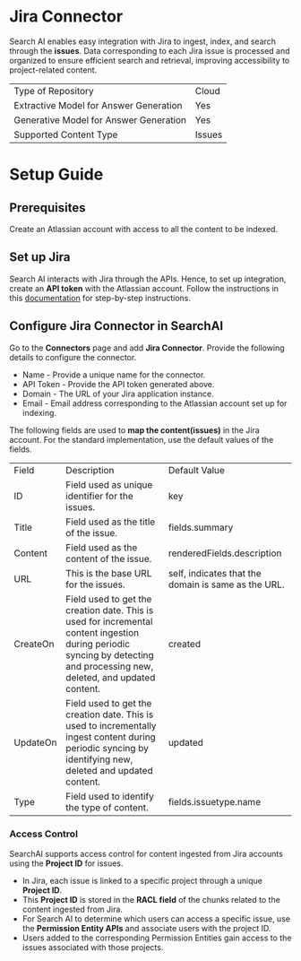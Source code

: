 # Jira Connector

Search AI enables easy integration with Jira to ingest, index, and search through the **issues**. Data corresponding to each Jira issue is processed and organized to ensure efficient search and retrieval, improving accessibility to project-related content.

<table>
  <tr>
   <td>Type of Repository 

   </td>
   <td>Cloud

   </td>
  </tr>
  <tr>
   <td>Extractive Model for Answer Generation

   </td>
   <td>Yes

   </td>
  </tr>
  <tr>
   <td>Generative Model for Answer Generation

   </td>
   <td>Yes

   </td>
  </tr>
  <tr>
   <td>Supported Content Type
   </td>
   <td>Issues

   </td>
  </tr>
</table>

# Setup Guide


## Prerequisites

Create an Atlassian account with access to all the content to be indexed. 

## Set up Jira

Search AI interacts with Jira through the APIs. Hence, to set up integration, create an **API token** with the Atlassian account. Follow the instructions in this [documentation](https://support.atlassian.com/atlassian-account/docs/manage-api-tokens-for-your-atlassian-account/) for step-by-step instructions. 

## Configure Jira Connector in SearchAI 

Go to the **Connectors** page and add **Jira Connector**. Provide the following details to configure the connector. 

* Name - Provide a unique name for the connector.  
* API Token - Provide the API token generated above. 
* Domain - The URL of your Jira application instance. 
* Email - Email address corresponding to the Atlassian account set up for indexing. 

The following fields are used to **map the content(issues)** in the Jira account. For the standard implementation, use the default values of the fields. 


<table>
  <tr>
   <td>Field 
   </td>
   <td>Description
   </td>
   <td>Default Value
   </td>
  </tr>
  <tr>
   <td>ID 
   </td>
   <td>Field used as unique identifier for the issues.
   </td>
   <td>key
   </td>
  </tr>
  <tr>
   <td>Title 
   </td>
   <td>Field used as the title of the issue.
   </td>
   <td>fields.summary
   </td>
  </tr>
  <tr>
   <td>Content 
   </td>
   <td>Field used as the content of the issue.
   </td>
   <td>renderedFields.description
   </td>
  </tr>
  <tr>
   <td>URL 
   </td>
   <td>This is the base URL for the issues.
   </td>
   <td>self, indicates that the domain is same as the URL. 
   </td>
  </tr>
  <tr>
   <td>CreateOn 
   </td>
   <td>Field used to get the creation date. This is used for incremental content ingestion during periodic syncing by detecting and processing new, deleted, and updated content.
   </td>
   <td>created			
   </td>
  </tr>
  <tr>
   <td>UpdateOn 
   </td>
   <td>Field used to get the creation date. This is used to incrementally ingest content during periodic syncing by identifying new, deleted and updated content.
   </td>
   <td>updated
   </td>
  </tr>
  <tr>
   <td>Type 
   </td>
   <td>Field used to identify the type of content.
   </td>
   <td>fields.issuetype.name
   </td>
  </tr>
</table>


### Access Control

SearchAI supports access control for content ingested from Jira accounts using the **Project ID** for issues.

* In Jira, each issue is linked to a specific project through a unique **Project ID**.
* This **Project ID** is stored in the **RACL field** of the chunks related to the content ingested from Jira.
* For Search AI to determine which users can access a specific issue, use the **Permission Entity APIs** and associate users with the project ID.
* Users added to the corresponding Permission Entities gain access to the issues associated with those projects.


